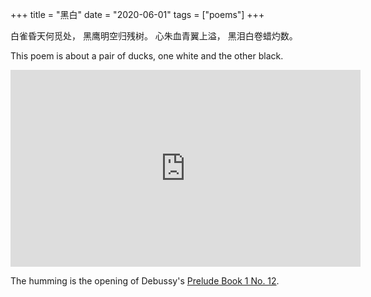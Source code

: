 +++
title = "黑白"
date = "2020-06-01"
tags = ["poems"]
+++

白雀昏天何觅处，
黑鹰明空归残树。
心朱血青翼上溢，
黑泪白卷蜡灼数。

<!--more-->

This poem is about a pair of ducks, one white and the other black.

<iframe width="560" height="315" src="https://www.youtube.com/embed/6wY8lVMVZBo" title="YouTube video player" frameborder="0" allow="accelerometer; autoplay; clipboard-write; encrypted-media; gyroscope; picture-in-picture" allowfullscreen></iframe>

The humming is the opening of Debussy's [Prelude Book 1 No. 12](https://www.youtube.com/watch?v=HX065QRAtPM&ab_channel=musicnetmaterials).